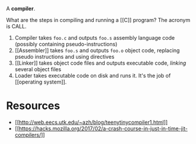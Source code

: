A **compiler**.

What are the steps in compiling and running a [[C]] program? The acronym is CALL.

1. Compiler takes `foo.c` and outputs `foo.s` assembly language code (possibly containing pseudo-instructions)
2. [[Assembler]] takes `foo.s` and outputs `foo.o` object code, replacing pseudo instructions and using directives
3. [[Linker]] takes object code files and outputs executable code, _linking_ several object files
4. Loader takes executable code on disk and runs it. It's the job of [[operating system]].

# Resources

* [[http://web.eecs.utk.edu/~azh/blog/teenytinycompiler1.html]]
* [[https://hacks.mozilla.org/2017/02/a-crash-course-in-just-in-time-jit-compilers/]]